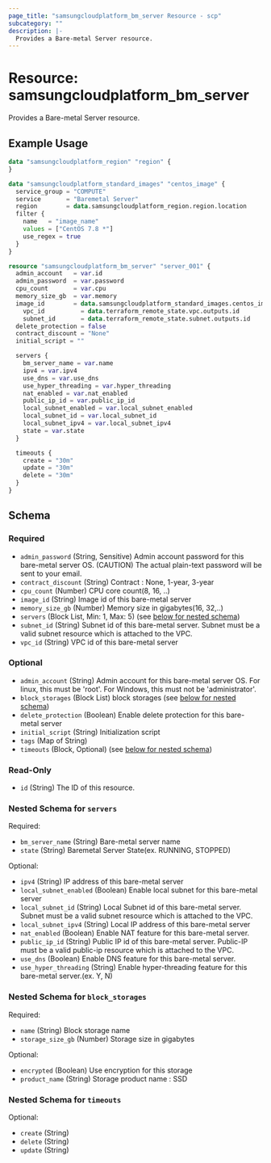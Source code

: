 ```yaml
---
page_title: "samsungcloudplatform_bm_server Resource - scp"
subcategory: ""
description: |-
  Provides a Bare-metal Server resource.
---
```


# Resource: samsungcloudplatform_bm_server

Provides a Bare-metal Server resource.


## Example Usage

```terraform
data "samsungcloudplatform_region" "region" {
}

data "samsungcloudplatform_standard_images" "centos_image" {
  service_group = "COMPUTE"
  service       = "Baremetal Server"
  region        = data.samsungcloudplatform_region.region.location
  filter {
    name   = "image_name"
    values = ["CentOS 7.8 *"]
    use_regex = true
  }
}

resource "samsungcloudplatform_bm_server" "server_001" {
  admin_account   = var.id
  admin_password  = var.password
  cpu_count       = var.cpu
  memory_size_gb  = var.memory
  image_id        = data.samsungcloudplatform_standard_images.centos_image.standard_images[0].id
    vpc_id          = data.terraform_remote_state.vpc.outputs.id
    subnet_id       = data.terraform_remote_state.subnet.outputs.id
  delete_protection = false
  contract_discount = "None"
  initial_script = ""

  servers {
    bm_server_name = var.name
    ipv4 = var.ipv4
    use_dns = var.use_dns
    use_hyper_threading = var.hyper_threading
    nat_enabled = var.nat_enabled
    public_ip_id = var.public_ip_id
    local_subnet_enabled = var.local_subnet_enabled
    local_subnet_id = var.local_subnet_id
    local_subnet_ipv4 = var.local_subnet_ipv4
    state = var.state
  }

  timeouts {
    create = "30m"
    update = "30m"
    delete = "30m"
  }
}
```

<!-- schema generated by tfplugindocs -->
## Schema

### Required

- `admin_password` (String, Sensitive) Admin account password for this bare-metal server OS. (CAUTION) The actual plain-text password will be sent to your email.
- `contract_discount` (String) Contract : None, 1-year, 3-year
- `cpu_count` (Number) CPU core count(8, 16, ..)
- `image_id` (String) Image id of this bare-metal server
- `memory_size_gb` (Number) Memory size in gigabytes(16, 32,..)
- `servers` (Block List, Min: 1, Max: 5) (see [below for nested schema](#nestedblock--servers))
- `subnet_id` (String) Subnet id of this bare-metal server. Subnet must be a valid subnet resource which is attached to the VPC.
- `vpc_id` (String) VPC id of this bare-metal server

### Optional

- `admin_account` (String) Admin account for this bare-metal server OS. For linux, this must be 'root'. For Windows, this must not be 'administrator'.
- `block_storages` (Block List) block storages (see [below for nested schema](#nestedblock--block_storages))
- `delete_protection` (Boolean) Enable delete protection for this bare-metal server
- `initial_script` (String) Initialization script
- `tags` (Map of String)
- `timeouts` (Block, Optional) (see [below for nested schema](#nestedblock--timeouts))

### Read-Only

- `id` (String) The ID of this resource.

<a id="nestedblock--servers"></a>
### Nested Schema for `servers`

Required:

- `bm_server_name` (String) Bare-metal server name
- `state` (String) Baremetal Server State(ex. RUNNING, STOPPED)

Optional:

- `ipv4` (String) IP address of this bare-metal server
- `local_subnet_enabled` (Boolean) Enable local subnet for this bare-metal server
- `local_subnet_id` (String) Local Subnet id of this bare-metal server. Subnet must be a valid subnet resource which is attached to the VPC.
- `local_subnet_ipv4` (String) Local IP address of this bare-metal server
- `nat_enabled` (Boolean) Enable NAT feature for this bare-metal server.
- `public_ip_id` (String) Public IP id of this bare-metal server. Public-IP must be a valid public-ip resource which is attached to the VPC.
- `use_dns` (Boolean) Enable DNS feature for this bare-metal server.
- `use_hyper_threading` (String) Enable hyper-threading feature for this bare-metal server.(ex. Y, N)


<a id="nestedblock--block_storages"></a>
### Nested Schema for `block_storages`

Required:

- `name` (String) Block storage name
- `storage_size_gb` (Number) Storage size in gigabytes

Optional:

- `encrypted` (Boolean) Use encryption for this storage
- `product_name` (String) Storage product name : SSD


<a id="nestedblock--timeouts"></a>
### Nested Schema for `timeouts`

Optional:

- `create` (String)
- `delete` (String)
- `update` (String)

